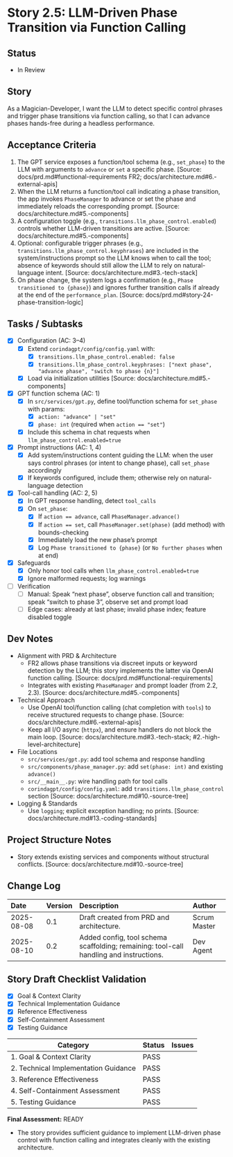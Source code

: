 # Story 2.5: LLM-Driven Phase Transition via Function Calling

## Status
- In Review

## Story
As a Magician-Developer, I want the LLM to detect specific control phrases and trigger phase transitions via function calling, so that I can advance phases hands-free during a headless performance.

## Acceptance Criteria
1. The GPT service exposes a function/tool schema (e.g., `set_phase`) to the LLM with arguments to `advance` or `set` a specific phase. [Source: docs/prd.md#functional-requirements FR2; docs/architecture.md#6.-external-apis]
2. When the LLM returns a function/tool call indicating a phase transition, the app invokes `PhaseManager` to advance or set the phase and immediately reloads the corresponding prompt. [Source: docs/architecture.md#5.-components]
3. A configuration toggle (e.g., `transitions.llm_phase_control.enabled`) controls whether LLM-driven transitions are active. [Source: docs/architecture.md#5.-components]
4. Optional: configurable trigger phrases (e.g., `transitions.llm_phase_control.keyphrases`) are included in the system/instructions prompt so the LLM knows when to call the tool; absence of keywords should still allow the LLM to rely on natural-language intent. [Source: docs/architecture.md#3.-tech-stack]
5. On phase change, the system logs a confirmation (e.g., `Phase transitioned to {phase}`) and ignores further transition calls if already at the end of the `performance_plan`. [Source: docs/prd.md#story-24-phase-transition-logic]

## Tasks / Subtasks
- [x] Configuration (AC: 3–4)
  - [x] Extend `corindagpt/config/config.yaml` with:
    - [x] `transitions.llm_phase_control.enabled: false`
    - [x] `transitions.llm_phase_control.keyphrases: ["next phase", "advance phase", "switch to phase {n}"]`
  - [x] Load via initialization utilities [Source: docs/architecture.md#5.-components]
- [x] GPT function schema (AC: 1)
  - [x] In `src/services/gpt.py`, define tool/function schema for `set_phase` with params:
    - [x] `action: "advance" | "set"`
    - [x] `phase: int` (required when `action == "set"`)
  - [x] Include this schema in chat requests when `llm_phase_control.enabled=true`
- [x] Prompt instructions (AC: 1, 4)
  - [x] Add system/instructions content guiding the LLM: when the user says control phrases (or intent to change phase), call `set_phase` accordingly
  - [x] If keywords configured, include them; otherwise rely on natural-language detection
- [x] Tool-call handling (AC: 2, 5)
  - [x] In GPT response handling, detect `tool_calls`
  - [x] On `set_phase`:
    - [x] If `action == advance`, call `PhaseManager.advance()`
    - [x] If `action == set`, call `PhaseManager.set(phase)` (add method) with bounds-checking
    - [x] Immediately load the new phase’s prompt
    - [x] Log `Phase transitioned to {phase}` (or `No further phases` when at end)
- [x] Safeguards
  - [x] Only honor tool calls when `llm_phase_control.enabled=true`
  - [x] Ignore malformed requests; log warnings
- [ ] Verification
  - [ ] Manual: Speak “next phase”, observe function call and transition; speak “switch to phase 3”, observe set and prompt load
  - [ ] Edge cases: already at last phase; invalid phase index; feature disabled toggle

## Dev Notes
- Alignment with PRD & Architecture
  - FR2 allows phase transitions via discreet inputs or keyword detection by the LLM; this story implements the latter via OpenAI function calling. [Source: docs/prd.md#functional-requirements]
  - Integrates with existing `PhaseManager` and prompt loader (from 2.2, 2.3). [Source: docs/architecture.md#5.-components]
- Technical Approach
  - Use OpenAI tool/function calling (chat completion with `tools`) to receive structured requests to change phase. [Source: docs/architecture.md#6.-external-apis]
  - Keep all I/O async (`httpx`), and ensure handlers do not block the main loop. [Source: docs/architecture.md#3.-tech-stack; #2.-high-level-architecture]
- File Locations
  - `src/services/gpt.py`: add tool schema and response handling
  - `src/components/phase_manager.py`: add `set(phase: int)` and existing `advance()`
  - `src/__main__.py`: wire handling path for tool calls
  - `corindagpt/config/config.yaml`: add `transitions.llm_phase_control` section [Source: docs/architecture.md#10.-source-tree]
- Logging & Standards
  - Use `logging`; explicit exception handling; no prints. [Source: docs/architecture.md#13.-coding-standards]

## Project Structure Notes
- Story extends existing services and components without structural conflicts. [Source: docs/architecture.md#10.-source-tree]

## Change Log
| Date | Version | Description | Author |
| :--- | :--- | :--- | :--- |
| 2025-08-08 | 0.1 | Draft created from PRD and architecture. | Scrum Master |
| 2025-08-10 | 0.2 | Added config, tool schema scaffolding; remaining: tool-call handling and instructions. | Dev Agent |

## Story Draft Checklist Validation

- [x] Goal & Context Clarity
- [x] Technical Implementation Guidance
- [x] Reference Effectiveness
- [x] Self-Containment Assessment
- [x] Testing Guidance

| Category                             | Status | Issues |
| ------------------------------------ | ------ | ------ |
| 1. Goal & Context Clarity            | PASS   |        |
| 2. Technical Implementation Guidance | PASS   |        |
| 3. Reference Effectiveness           | PASS   |        |
| 4. Self-Containment Assessment       | PASS   |        |
| 5. Testing Guidance                  | PASS   |        |

**Final Assessment:** READY

- The story provides sufficient guidance to implement LLM-driven phase control with function calling and integrates cleanly with the existing architecture.
